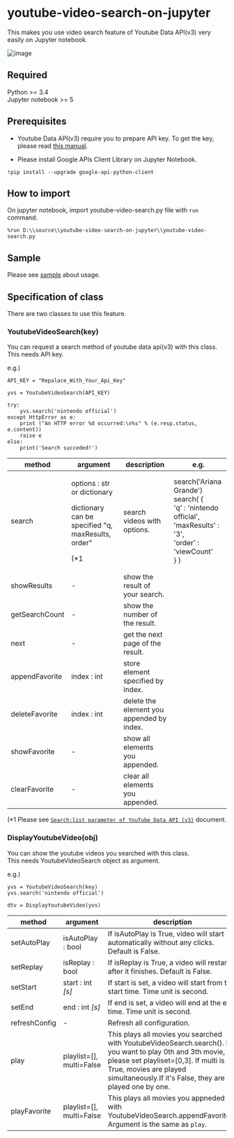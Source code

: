 # youtube-video-search-on-jupyter
This makes you use video search feature of Youtube Data API(v3) very easily on Jupyter notebook.  
  
![image](https://github.com/simplestreet/youtube-video-search-on-jupyter/blob/master/image/top.gif)

## Required
Python >= 3.4  
Jupyter notebook >= 5

## Prerequisites 

- Youtube Data API(v3) require you to prepare API key.
To get the key, please read [this manual](https://developers.google.com/youtube/v3/getting-started).

- Please install Google APIs Client Library on Jupyter Notebook.

```
!pip install --upgrade google-api-python-client
```

## How to import

On jupyter notebook, import youtube-video-search.py file with `run` command.

```
%run D:\\source\\youtube-video-search-on-jupyter\\youtube-video-search.py
```
## Sample
Please see [sample](/sample) about usage.

## Specification of class
There are two classes to use this feature.

### YoutubeVideoSearch(key)

You can request a search method of youtube data api(v3) with this class.  
This needs API key.  

e.g.)

```
API_KEY = "Repalace_With_Your_Api_Key"

yvs = YoutubeVideoSearch(API_KEY)

try:
    yvs.search('nintendo official')
except HttpError as e:
    print ("An HTTP error %d occurred:\n%s" % (e.resp.status, e.content))
    raise e
else:
    print('Search succeded!')
```

|method|argument|description|e.g.|
| --- | --- | --- | --- |
|search| <p>options : str or dictionary</p><p> dictionary can be specified "q, maxResults, order"</p><p>(*1</p> | search videos with options. | search('Ariana Grande') 　<br> search( { <br>  'q' : 'nintendo official', <br>  'maxResults' : '3', <br>  'order' : 'viewCount' <br>} )|
|showResults| - | show the result of your search. ||
|getSearchCount| - | show the number of the result. ||
|next| - | get the next page of the result. ||
|appendFavorite| index : int | store element specified by index. ||
|deleteFavorite| index : int | delete the element you appended by index. ||
|showFavorite| - | show all elements you appended. ||
|clearFavorite| - | clear all elements you appended. ||

(*1 Please see [`Search:list parameter of YouTube Data API (v3)`](https://developers.google.com/youtube/v3/docs/search/list#request) document.

### DisplayYoutubeVideo(obj)

You can show the youtube videos you searched with this class.  
This needs YoutubeVideoSearch object as argument.  

e.g.)

```
yvs = YoutubeVideoSearch(key)
yvs.search('nintendo official')

dtv = DisplayYoutubeVideo(yvs)
```

|method|argument|description|
| --- | --- | --- |
|setAutoPlay| isAutoPlay : bool | If isAutoPlay is True, video will start automatically without any clicks. Default is False. |
|setReplay| isReplay : bool | If isReplay is True, a video will restart after it finishes. Default is False. |
|setStart| start : int _[s]_ | If start is set, a video will start from the start time. Time unit is second. |
|setEnd| end : int _[s]_ | If end is set, a video will end at the end time. Time unit is second.|
|refreshConfig| - | Refresh all configuration.
|play| playlist=[], multi=False | This plays all movies you searched with YoutubeVideoSearch.search(). If you want to play 0th and 3th movie, please set playliset=[0,3]. If multi is True, movies are played simultaneously.If it's False, they are played one by one. |
|playFavorite| playlist=[], multi=False | This plays all movies you appneded with YoutubeVideoSearch.appendFavorite(). Argument is the same as `play`.|
